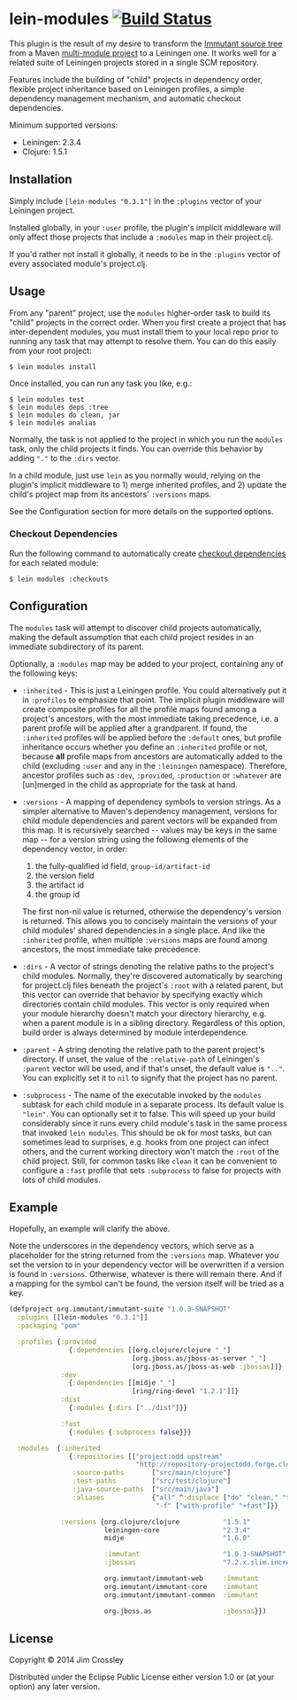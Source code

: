 # lein-modules [![Build Status](https://travis-ci.org/jcrossley3/lein-modules.png?branch=master)](https://travis-ci.org/jcrossley3/lein-modules)

This plugin is the result of my desire to transform the
[Immutant source tree](http://github.com/immutant/immutant) from a
Maven
[multi-module project](http://maven.apache.org/guides/mini/guide-multiple-modules.html)
to a Leiningen one. It works well for a related suite of Leiningen
projects stored in a single SCM repository.

Features include the building of "child" projects in dependency order,
flexible project inheritance based on Leiningen profiles, a simple
dependency management mechanism, and automatic checkout dependencies.

Minimum supported versions:
* Leiningen: 2.3.4
* Clojure: 1.5.1

## Installation

Simply include `[lein-modules "0.3.1"]` in the `:plugins` vector of
your Leiningen project.

Installed globally, in your `:user` profile, the plugin's implicit
middleware will only affect those projects that include a `:modules`
map in their project.clj.

If you'd rather not install it globally, it needs to be in the
`:plugins` vector of every associated module's project.clj.

## Usage

From any "parent" project, use the `modules` higher-order task to
build its "child" projects in the correct order. When you first create
a project that has inter-dependent modules, you must install them to
your local repo prior to running any task that may attempt to resolve
them. You can do this easily from your root project:

    $ lein modules install

Once installed, you can run any task you like, e.g.:

    $ lein modules test
    $ lein modules deps :tree
    $ lein modules do clean, jar
    $ lein modules analias

Normally, the task is not applied to the project in which you run the
`modules` task, only the child projects it finds. You can override
this behavior by adding `"."` to the `:dirs` vector.

In a child module, just use `lein` as you normally would, relying on
the plugin's implicit middleware to 1) merge inherited profiles, and
2) update the child's project map from its ancestors' `:versions`
maps.

See the Configuration section for more details on the supported
options.

### Checkout Dependencies

Run the following command to automatically create
[checkout dependencies](https://github.com/technomancy/leiningen/blob/stable/doc/TUTORIAL.md#checkout-dependencies)
for each related module:

    $ lein modules :checkouts
    
## Configuration

The `modules` task will attempt to discover child projects
automatically, making the default assumption that each child project
resides in an immediate subdirectory of its parent.

Optionally, a `:modules` map may be added to your project, containing
any of the following keys:

* `:inherited` - This is just a Leiningen profile. You could
  alternatively put it in `:profiles` to emphasize that point. The
  implicit plugin middleware will create composite profiles for all
  the profile maps found among a project's ancestors, with the most
  immediate taking precedence, i.e. a parent profile will be applied
  after a grandparent. If found, the `:inherited` profiles will be
  applied before the `:default` ones, but profile inheritance occurs
  whether you define an `:inherited` profile or not, because **all**
  profile maps from ancestors are automatically added to the child
  (excluding `:user` and any in the `:leiningen` namespace).
  Therefore, ancestor profiles such as `:dev`, `:provided`,
  `:production` or `:whatever` are [un]merged in the child as
  appropriate for the task at hand.

* `:versions` - A mapping of dependency symbols to version strings. As
  a simpler alternative to Maven's dependency management, versions for
  child module dependencies and parent vectors will be expanded from
  this map. It is recursively searched -- values may be keys in the
  same map -- for a version string using the following elements of the
  dependency vector, in order:

    1. the fully-qualified id field, `group-id/artifact-id`
    2. the version field
    3. the artifact id
    4. the group id

  The first non-nil value is returned, otherwise the dependency's
  version is returned. This allows you to concisely maintain the
  versions of your child modules' shared dependencies in a single
  place. And like the `:inherited` profile, when multiple `:versions`
  maps are found among ancestors, the most immediate take precedence.

* `:dirs` - A vector of strings denoting the relative paths to the
  project's child modules. Normally, they're discovered automatically
  by searching for project.clj files beneath the project's `:root`
  with a related parent, but this vector can override that behavior by
  specifying exactly which directories contain child modules. This
  vector is only required when your module hierarchy doesn't match
  your directory hierarchy, e.g. when a parent module is in a sibling
  directory. Regardless of this option, build order is always
  determined by module interdependence.

* `:parent` - A string denoting the relative path to the parent
  project's directory. If unset, the value of the `:relative-path` of
  Leiningen's `:parent` vector will be used, and if that's unset, the
  default value is `".."`. You can explicitly set it to `nil` to
  signify that the project has no parent.

* `:subprocess` - The name of the executable invoked by the `modules`
  subtask for each child module in a separate process. Its default
  value is `"lein"`. You can optionally set it to false. This will
  speed up your build considerably since it runs every child module's
  task in the same process that invoked `lein modules`. This should be
  ok for most tasks, but can sometimes lead to surprises, e.g. hooks
  from one project can infect others, and the current working
  directory won't match the `:root` of the child project. Still, for
  common tasks like `clean` it can be convenient to configure a
  `:fast` profile that sets `:subprocess` to false for projects with
  lots of child modules.

## Example

Hopefully, an example will clarify the above.

Note the underscores in the dependency vectors, which serve as a
placeholder for the string returned from the `:versions` map. Whatever
you set the version to in your dependency vector will be overwritten
if a version is found in `:versions`. Otherwise, whatever is there
will remain there. And if a mapping for the symbol can't be found, the
version itself will be tried as a key.

```clj
(defproject org.immutant/immutant-suite "1.0.3-SNAPSHOT"
  :plugins [[lein-modules "0.3.1"]]
  :packaging "pom"

  :profiles {:provided
               {:dependencies [[org.clojure/clojure "_"]
                               [org.jboss.as/jboss-as-server "_"]
                               [org.jboss.as/jboss-as-web :jbossas]]}
             :dev
               {:dependencies [[midje "_"]
                               [ring/ring-devel "1.2.1"]]}
             :dist
               {:modules {:dirs ["../dist"]}}

             :fast
               {:modules {:subprocess false}}}

  :modules  {:inherited
               {:repositories [["project:odd upstream"
                                "http://repository-projectodd.forge.cloudbees.com/upstream"]]
                :source-paths       ["src/main/clojure"]
                :test-paths         ["src/test/clojure"]
                :java-source-paths  ["src/main/java"]
                :aliases            {"all" ^:displace ["do" "clean," "test," "install"]
                                     "-f" ["with-profile" "+fast"]}}

             :versions {org.clojure/clojure           "1.5.1"
                        leiningen-core                "2.3.4"
                        midje                         "1.6.0"

                        :immutant                     "1.0.3-SNAPSHOT"
                        :jbossas                      "7.2.x.slim.incremental.12"

                        org.immutant/immutant-web     :immutant
                        org.immutant/immutant-core    :immutant
                        org.immutant/immutant-common  :immutant

                        org.jboss.as                  :jbossas}})
```

## License

Copyright © 2014 Jim Crossley

Distributed under the Eclipse Public License either version 1.0 or (at
your option) any later version.
